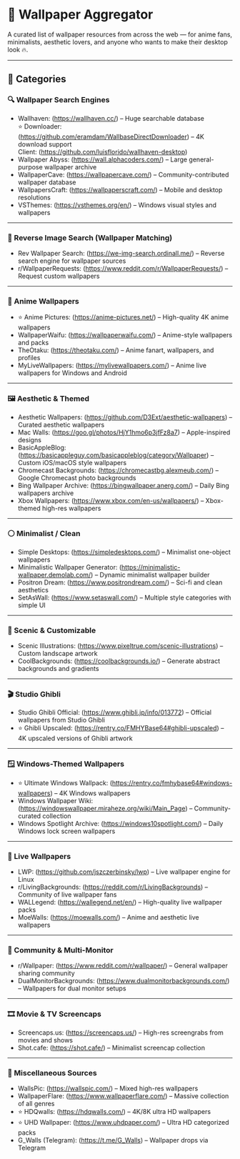 # 🎨 Wallpaper Aggregator

A curated list of wallpaper resources from across the web — for anime fans, minimalists, aesthetic lovers, and anyone who wants to make their desktop look 🔥.

---

## 📂 Categories

### 🔍 Wallpaper Search Engines
- Wallhaven: (https://wallhaven.cc/) – Huge searchable database  
  ⭐ Downloader: (https://github.com/eramdam/WallbaseDirectDownloader) – 4K download support  
  Client: (https://github.com/luisflorido/wallhaven-desktop)
- Wallpaper Abyss: (https://wall.alphacoders.com/) – Large general-purpose wallpaper archive  
- WallpaperCave: (https://wallpapercave.com/) – Community-contributed wallpaper database  
- WallpapersCraft: (https://wallpaperscraft.com/) – Mobile and desktop resolutions  
- VSThemes: (https://vsthemes.org/en/) – Windows visual styles and wallpapers

---

### 🔄 Reverse Image Search (Wallpaper Matching)
- Rev Wallpaper Search: (https://we-img-search.ordinall.me/) – Reverse search engine for wallpaper sources  
- r/WallpaperRequests: (https://www.reddit.com/r/WallpaperRequests/) – Request custom wallpapers

---

### 🐉 Anime Wallpapers
- ⭐ Anime Pictures: (https://anime-pictures.net/) – High-quality 4K anime wallpapers  
- WallpaperWaifu: (https://wallpaperwaifu.com/) – Anime-style wallpapers and packs  
- TheOtaku: (https://theotaku.com/) – Anime fanart, wallpapers, and profiles  
- MyLiveWallpapers: (https://mylivewallpapers.com/) – Anime live wallpapers for Windows and Android

---

### 🖼️ Aesthetic & Themed
- Aesthetic Wallpapers: (https://github.com/D3Ext/aesthetic-wallpapers) – Curated aesthetic wallpapers  
- Mac Walls: (https://goo.gl/photos/HjY1hmo6p3jfFz8a7) – Apple-inspired designs  
- BasicAppleBlog: (https://basicappleguy.com/basicappleblog/category/Wallpaper) – Custom iOS/macOS style wallpapers  
- Chromecast Backgrounds: (https://chromecastbg.alexmeub.com/) – Google Chromecast photo backgrounds  
- Bing Wallpaper Archive: (https://bingwallpaper.anerg.com/) – Daily Bing wallpapers archive  
- Xbox Wallpapers: (https://www.xbox.com/en-us/wallpapers/) – Xbox-themed high-res wallpapers

---

### ⚪ Minimalist / Clean
- Simple Desktops: (https://simpledesktops.com/) – Minimalist one-object wallpapers  
- Minimalistic Wallpaper Generator: (https://minimalistic-wallpaper.demolab.com/) – Dynamic minimalist wallpaper builder  
- Positron Dream: (https://www.positrondream.com/) – Sci-fi and clean aesthetics  
- SetAsWall: (https://www.setaswall.com/) – Multiple style categories with simple UI

---

### 🌄 Scenic & Customizable
- Scenic Illustrations: (https://www.pixeltrue.com/scenic-illustrations) – Custom landscape artwork  
- CoolBackgrounds: (https://coolbackgrounds.io/) – Generate abstract backgrounds and gradients

---

### 🎬 Studio Ghibli
- Studio Ghibli Official: (https://www.ghibli.jp/info/013772) – Official wallpapers from Studio Ghibli  
- ⭐ Ghibli Upscaled: (https://rentry.co/FMHYBase64#ghibli-upscaled) – 4K upscaled versions of Ghibli artwork

---

### 🪟 Windows-Themed Wallpapers
- ⭐ Ultimate Windows Wallpack: (https://rentry.co/fmhybase64#windows-wallpapers) – 4K Windows wallpapers  
- Windows Wallpaper Wiki: (https://windowswallpaper.miraheze.org/wiki/Main_Page) – Community-curated collection  
- Windows Spotlight Archive: (https://windows10spotlight.com/) – Daily Windows lock screen wallpapers

---

### 🎥 Live Wallpapers
- LWP: (https://github.com/jszczerbinsky/lwp) – Live wallpaper engine for Linux  
- r/LivingBackgrounds: (https://reddit.com/r/LivingBackgrounds) – Community of live wallpaper fans  
- WALLegend: (https://wallegend.net/en/) – High-quality live wallpaper packs  
- MoeWalls: (https://moewalls.com/) – Anime and aesthetic live wallpapers

---

### 👥 Community & Multi-Monitor
- r/Wallpaper: (https://www.reddit.com/r/wallpaper/) – General wallpaper sharing community  
- DualMonitorBackgrounds: (https://www.dualmonitorbackgrounds.com/) – Wallpapers for dual monitor setups

---

### 🎞️ Movie & TV Screencaps
- Screencaps.us: (https://screencaps.us/) – High-res screengrabs from movies and shows  
- Shot.cafe: (https://shot.cafe/) – Minimalist screencap collection

---

### 📱 Miscellaneous Sources
- WallsPic: (https://wallspic.com/) – Mixed high-res wallpapers  
- WallpaperFlare: (https://www.wallpaperflare.com/) – Massive collection of all genres  
- ⭐ HDQwalls: (https://hdqwalls.com/) – 4K/8K ultra HD wallpapers  
- ⭐ UHD Wallpaper: (https://www.uhdpaper.com/) – Ultra HD categorized packs  
- G_Walls (Telegram): (https://t.me/G_Walls) – Wallpaper drops via Telegram
